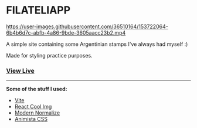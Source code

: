 # FILATELIAPP

https://user-images.githubusercontent.com/36510164/153722064-6b4b6d7c-abfb-4a86-9bde-3605aacc23b2.mp4

A simple site containing some Argentinian stamps I've always had myself :)

Made for styling practice purposes.

### [View Live](https://filateliapp.vercel.app/)

---

**Some of the stuff I used:**

- [Vite](https://vitejs.dev/)
- [React Cool Img](https://github.com/wellyshen/react-cool-img)
- [Modern Normalize](https://github.com/sindresorhus/modern-normalize)
- [Animista CSS](https://animista.net/)

